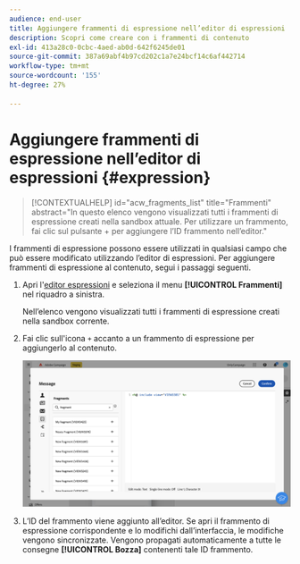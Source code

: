 ```yaml
---
audience: end-user
title: Aggiungere frammenti di espressione nell’editor di espressioni
description: Scopri come creare con i frammenti di contenuto
exl-id: 413a28c0-0cbc-4aed-ab0d-642f6245de01
source-git-commit: 387a69abf4b97cd202c1a7e24bcf14c6af442714
workflow-type: tm+mt
source-wordcount: '155'
ht-degree: 27%

---
```


# Aggiungere frammenti di espressione nell’editor di espressioni {#expression}

>[!CONTEXTUALHELP]
>id="acw_fragments_list"
>title="Frammenti"
>abstract="In questo elenco vengono visualizzati tutti i frammenti di espressione creati nella sandbox attuale. Per utilizzare un frammento, fai clic sul pulsante + per aggiungere l’ID frammento nell’editor."

<!-- pas vu dans l'UI-->

I frammenti di espressione possono essere utilizzati in qualsiasi campo che può essere modificato utilizzando l’editor di espressioni. Per aggiungere frammenti di espressione al contenuto, segui i passaggi seguenti.

1. Apri l&#39;[editor espressioni](../personalization/gs-personalization.md) e seleziona il menu **[!UICONTROL Frammenti]** nel riquadro a sinistra.

   Nell’elenco vengono visualizzati tutti i frammenti di espressione creati nella sandbox corrente.

1. Fai clic sull&#39;icona `+` accanto a un frammento di espressione per aggiungerlo al contenuto.

   ![](assets/fragment-add-expression.png)

1. L’ID del frammento viene aggiunto all’editor. Se apri il frammento di espressione corrispondente e lo modifichi dall’interfaccia, le modifiche vengono sincronizzate. Vengono propagati automaticamente a tutte le consegne **[!UICONTROL Bozza]** contenenti tale ID frammento.
